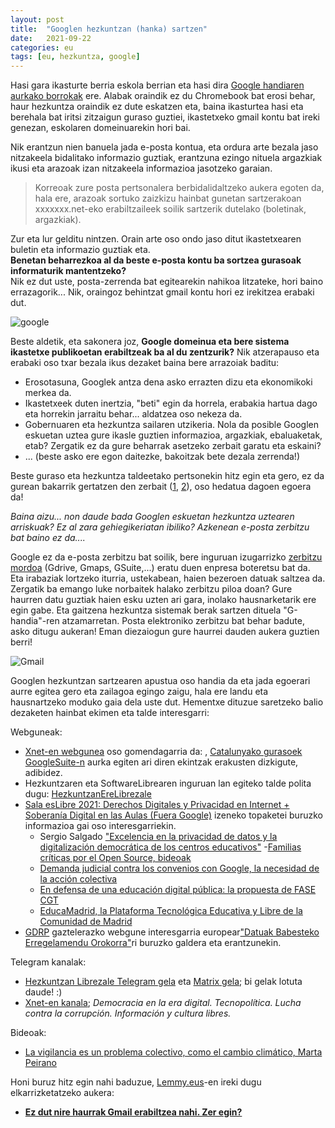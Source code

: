 ```yaml
---
layout: post
title:  "Googlen hezkuntzan (hanka) sartzen"
date:   2021-09-22
categories: eu
tags: [eu, hezkuntza, google]
---
```


Hasi gara ikasturte berria eskola berrian eta hasi dira [Google handiaren aurkako borrokak](https://izaroblog.github.io/eu/internet/2017/06/11/GooglenHezkuntza.html) ere. Alabak oraindik ez du Chromebook bat erosi behar, haur hezkuntza oraindik ez dute eskatzen eta, baina ikasturtea hasi eta berehala bat iritsi zitzaigun guraso guztiei, ikastetxeko gmail kontu bat ireki genezan, eskolaren domeinuarekin hori bai. 

Nik erantzun nien banuela jada e-posta kontua, eta ordura arte bezala jaso nitzakeela bidalitako informazio guztiak, erantzuna ezingo nituela argazkiak ikusi eta arazoak izan nitzakeela informazioa jasotzeko garaian. 

> Korreoak zure posta pertsonalera  berbidalidaltzeko aukera egoten da, hala ere, arazoak sortuko zaizkizu  hainbat gunetan sartzerakoan xxxxxxx.net-eko erabiltzaileek soilik sartzerik dutelako (boletinak, argazkiak).

Zur eta lur gelditu nintzen. Orain arte oso ondo jaso ditut ikastetxearen buletin eta informazio guztiak eta.  
**Benetan beharrezkoa al da beste e-posta kontu ba sortzea gurasoak informaturik mantentzeko?**   
Nik ez dut uste, posta-zerrenda bat egitearekin nahikoa litzateke, hori baino errazagorik... Nik, oraingoz behintzat gmail kontu hori ez irekitzea erabaki dut. 

![google](https://cdn.pixabay.com/photo/2017/01/19/09/11/logo-google-1991840__340.png)

Beste aldetik, eta sakonera joz, **Google domeinua eta bere sistema ikastetxe publikoetan erabiltzeak ba al du zentzurik?** Nik atzerapauso eta erabaki oso txar bezala ikus dezaket baina bere arrazoiak baditu: 

- Erosotasuna, Googlek antza dena asko errazten dizu eta ekonomikoki merkea da. 
- Ikastetxeek duten inertzia, "beti" egin da horrela, erabakia hartua dago eta horrekin jarraitu behar... aldatzea oso nekeza da. 
- Gobernuaren eta hezkuntza sailaren utzikeria. Nola da posible Googlen eskuetan uztea gure ikasle guztien informazioa, argazkiak, ebaluaketak, etab? Zergatik ez da gure beharrak asetzeko zerbait garatu eta eskaini? 
- ... (beste asko ere egon daitezke, bakoitzak bete dezala zerrenda!)

Beste guraso eta hezkuntza taldeetako pertsonekin hitz egin eta gero, ez da gurean bakarrik gertatzen den zerbait ([1]((https://www.diariosur.es/andalucia/junta-andalucia-educacion-convenio-google-microsoft-20201130130210-nt.html)), [2](https://emtic.educarex.es/recursos/comunicate/google-para-educacion)), oso hedatua dagoen egoera da! 

*Baina aizu... non daude bada Googlen eskuetan hezkuntza uztearen arriskuak? Ez al zara gehiegikeriatan ibiliko? Azkenean e-posta zerbitzu bat baino ez da....*

Google ez da e-posta zerbitzu bat soilik, bere inguruan izugarrizko [zerbitzu mordoa](https://eu.wikipedia.org/wiki/Zerrenda:Googleren_produktuak) (Gdrive, Gmaps, GSuite,...) eratu duen enpresa boteretsu bat da. Eta irabaziak lortzeko iturria, ustekabean, haien bezeroen datuak saltzea da. Zergatik ba emango luke norbaitek halako zerbitzu piloa doan? 
Gure haurren datu guztiak haien esku uzten ari gara, inolako hausnarketarik ere egin gabe. Eta gaitzena hezkuntza sistemak berak sartzen dituela "G-handia"-ren atzamarretan. Posta elektroniko zerbitzu bat behar badute, asko ditugu aukeran! 
Eman diezaiogun gure haurrei dauden aukera guztien berri! 

![Gmail](https://cdn.pixabay.com/photo/2016/09/13/11/04/browser-1666982_960_720.png)

Googlen hezkuntzan sartzearen apustua oso handia da eta jada egoerari aurre egitea gero eta zailagoa egingo zaigu, hala ere landu eta hausnartzeko moduko gaia dela uste dut. Hementxe dituzue saretzeko balio dezaketen hainbat ekimen eta talde interesgarri:

Webguneak:

- [Xnet-en webgunea](https://xnet-x.net/es/) oso gomendagarria da: , [Catalunyako gurasoek GoogleSuite-n](https://xnet-x.net/es/no-autorizar-google-suite-escuelas/) aurka egiten ari diren ekintzak erakusten dizkigute, adibidez. 
- Hezkuntzaren eta SoftwareLibrearen inguruan lan egiteko talde polita dugu: [HezkuntzanEreLibrezale](https://hezkuntza.librezale.eus/)
 - [Sala esLibre 2021: Derechos Digitales y Privacidad en Internet + Soberanía Digital en las Aulas (Fuera Google)](https://interferencias.tech/eslibre/) izeneko topaketei buruzko informazioa gai oso interesgarriekin. 
 	- Sergio Salgado ["Excelencia en la privacidad de datos y la digitalización democrática de los centros educativos"](https://xnet-x.net/es/privacidad-datos-digitalizacion-democratica-educacion-sin-google/)
	-[Familias críticas por el Open Source, bideoak](https://tubedu.org/video-channels/grite_gomez/videos)
	- [Demanda judicial contra los convenios con Google, la necesidad de la acción colectiva](https://www.educar.encanarias.info/fundacion/)
	- [En defensa de una educación digital pública: la propuesta de FASE CGT](https://edigpubfasecgt.org/)
	- [EducaMadrid, la Plataforma Tecnológica Educativa y Libre de la Comunidad de Madrid](https://www.educa2.madrid.org/educamadrid/)
- [GDRP](https://www.gdprexplained.eu/es/) gaztelerazko webgune interesgarria europear["Datuak Babesteko Erregelamendu Orokorra"](https://eu.wikipedia.org/wiki/Datuak_Babesteko_Erregelamendu_Orokorra)ri buruzko galdera eta erantzunekin. 

Telegram kanalak:

- [Hezkuntzan Librezale Telegram gela](https://t.me/hezkuntzanlibre) eta [Matrix gela](https://matrix.to/#/#hezkuntzan-ere-librezale:librezale.eus); bi gelak lotuta daude! :)
- [Xnet-en kanala](https://t.me/XnetInfo); *Democracia en la era digital. Tecnopolítica. Lucha contra la corrupción. Información y cultura libres.*

Bideoak: 

- [La vigilancia es un problema colectivo, como el cambio climático,  Marta Peirano](https://yewtu.be/watch?v=7wPFYdazgUs)

Honi buruz hitz egin nahi baduzue, [Lemmy.eus](https://lemmy.eus/)-en ireki dugu elkarrizketatzeko aukera: 
- **[Ez dut nire haurrak Gmail erabiltzea nahi. Zer egin?](https://lemmy.eus/post/9059)** 


